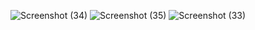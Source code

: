 ![Screenshot (34)](https://github.com/user-attachments/assets/7b464ebe-dc71-4ac9-a89b-7400e7ed2b0a)
![Screenshot (35)](https://github.com/user-attachments/assets/f13228dc-fc45-4830-a23c-57fd8b21226c)
![Screenshot (33)](https://github.com/user-attachments/assets/b62ec702-2567-45e6-98b6-080fbd6b7718)
